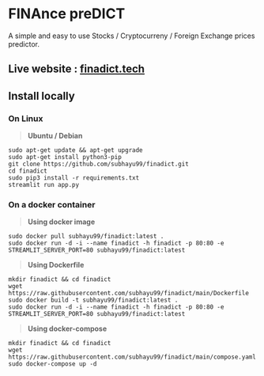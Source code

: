 # FINAnce preDICT

A simple and easy to use Stocks / Cryptocurreny / Foreign Exchange prices predictor.

## Live website : [finadict.tech](https://finadict.tech/)


## Install locally

### On Linux 

> **Ubuntu / Debian**

```console
sudo apt-get update && apt-get upgrade
sudo apt-get install python3-pip
git clone https://github.com/subhayu99/finadict.git
cd finadict
sudo pip3 install -r requirements.txt
streamlit run app.py
```

### On a docker container

> **Using docker image**

```console
sudo docker pull subhayu99/finadict:latest .
sudo docker run -d -i --name finadict -h finadict -p 80:80 -e STREAMLIT_SERVER_PORT=80 subhayu99/finadict:latest
```

> **Using Dockerfile**

```console
mkdir finadict && cd finadict
wget https://raw.githubusercontent.com/subhayu99/finadict/main/Dockerfile
sudo docker build -t subhayu99/finadict:latest .
sudo docker run -d -i --name finadict -h finadict -p 80:80 -e STREAMLIT_SERVER_PORT=80 subhayu99/finadict:latest
```

> **Using docker-compose**

```console
mkdir finadict && cd finadict
wget https://raw.githubusercontent.com/subhayu99/finadict/main/compose.yaml
sudo docker-compose up -d
```

